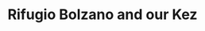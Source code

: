 ---
layout: instagram
title:  "Rifugio Bolzano and our Kez"
media:
  - url: "instagram/299725068_941365443925660_3680761466874656293_n_17971496971703255.jpg"
    alt: ""
    tagged:
      - handle: "kerryahayward"
        x: 22
        y: 82
type: "post"
seo:
  hidden: true
location: Dolomites
postdate: 2022-07-30
---